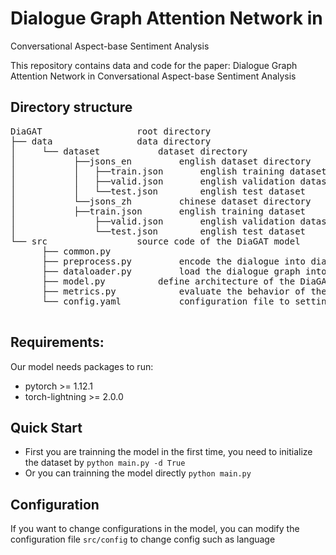 # Dialogue Graph Attention Network in
Conversational Aspect-base Sentiment Analysis

This repository contains data and code for the paper: Dialogue Graph Attention Network in Conversational Aspect-base Sentiment Analysis

## Directory structure
<pre>
DiaGAT					root directory
├── data				data directory
│     └── dataset			dataset directory
│           ├──jsons_en			english dataset directory
│           │	├──train.json		english training dataset
│           │	├──valid.json		english validation dataset
│           │	└──test.json		english test dataset
│           └──jsons_zh			chinese dataset directory
│        	├──train.json		english training dataset
│             	├──valid.json		english validation dataset
│      	       	└──test.json		english test dataset
└── src					source code of the DiaGAT model
      ├── common.py
      ├── preprocess.py			encode the dialogue into dialogue graph
      ├── dataloader.py			load the dialogue graph into dataset
      ├── model.py			define architecture of the DiaGAT model
      ├── metrics.py			evaluate the behavior of the model
      └── config.yaml			configuration file to setting many hyper parameters 			
	
</pre>

## Requirements:
Our model needs packages to run:
- pytorch >= 1.12.1
- torch-lightning >= 2.0.0

## Quick Start
- First you are trainning the model in the first time, you need to initialize the dataset by
`python main.py -d True`
- Or you can trainning the model directly
`python main.py`

## Configuration
If you want to change configurations in the model, you can modify the configuration file `src/config` to change config such as language
